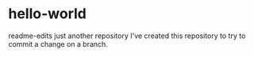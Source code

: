 # hello-world
readme-edits
just another repository
I've created this repository to try to commit a change on a branch.


